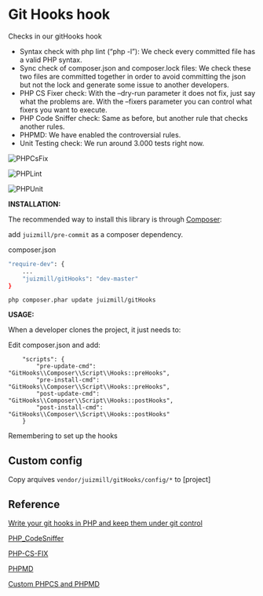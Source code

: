 # Git Hooks hook

Checks in our gitHooks hook

* Syntax check with php lint (“php -l”): We check every committed file has a valid PHP syntax.
* Sync check of composer.json and composer.lock files: We check these two files are committed together in order to avoid committing the json but not the lock and generate some issue to another developers.
* PHP CS Fixer check: With the –dry-run parameter it does not fix, just say what the problems are. With the –fixers parameter you can control what fixers you want to execute.
* PHP Code Sniffer check: Same as before, but another rule that checks another rules.
* PHPMD: We have enabled the controversial rules.
* Unit Testing check: We run around 3.000 tests right now.

![PHPCsFix](images/PHPCsFix.jpg "PHPCsFix")

![PHPLint](images/PHPLint.jpg "PHPLint")

![PHPUnit](images/PHPUnit.jpg "PHPUnit")

**INSTALLATION:**

The recommended way to install this library is through [Composer](http://getcomposer.org):

add `juizmill/pre-commit` as a composer dependency.

composer.json
```bash
"require-dev": {
    ...
    "juizmill/gitHooks": "dev-master"
}
```

`php composer.phar update juizmill/gitHooks`


**USAGE:**

When a developer clones the project, it just needs to:

Edit composer.json and add:

```
    "scripts": {
        "pre-update-cmd": "GitHooks\\Composer\\Script\\Hooks::preHooks",
        "pre-install-cmd": "GitHooks\\Composer\\Script\\Hooks::preHooks",
        "post-update-cmd": "GitHooks\\Composer\\Script\\Hooks::postHooks",
        "post-install-cmd": "GitHooks\\Composer\\Script\\Hooks::postHooks"
    }
```

Remembering to set up the hooks


Custom config
--------------

Copy arquives `vendor/juizmill/gitHooks/config/*` to [project]


Reference
-----------

 [Write your git hooks in PHP and keep them under git control](http://carlosbuenosvinos.com/write-your-git-hooks-in-php-and-keep-them-under-git-control/)
 
 [PHP_CodeSniffer](https://github.com/squizlabs/PHP_CodeSniffer/wiki/Annotated-ruleset.xml)
 
 [PHP-CS-FIX](http://cs.sensiolabs.org/)
 
 [PHPMD](http://phpmd.org/documentation/index.html)

 [Custom PHPCS and PHPMD](http://edorian.github.io/php-coding-standard-generator/#phpmd)
